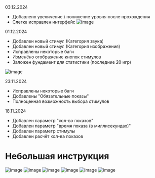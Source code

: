 03.12.2024
- Добавлено увеличение / понижение уровня после прохождения
- Слегка исправлен интерфейс
![image](https://github.com/user-attachments/assets/9021b7b8-e05c-491b-81a9-b33ce98737a9)


01.12.2024
- Добавлен новый стимул (Категория звука)
- Добавлен новый стимул (Категория изображения)
- Исправлены некоторые баги
- Изменёно отображение кнопок стимулов
- Заложен фундамент для статистики (последние 20 игр)

![image](https://github.com/user-attachments/assets/b5b717d0-ed87-4627-b17d-65627dd30f3d)


23.11.2024
- Исправлены некоторые баги
- Добавлены "Обязательные показы"
- Полноценная возможность выбора стимулов

18.11.2024
- Добавлен параметр "кол-во показов"
- Добавлен параметр "время показа (в миллисекундах)"
- Добавлен параметр стимулы 
- Добавлен расчёт кол-ва показов

# Небольшая инструкция
![image](https://github.com/user-attachments/assets/0891d3d6-17e0-4307-8b45-0ec5f20e90a8)
![image](https://github.com/user-attachments/assets/99fa6aed-3993-4b5c-8c27-4d370c42e33b)
![image](https://github.com/user-attachments/assets/85fec981-6fc1-4134-bc04-6625e5bbd520)
![image](https://github.com/user-attachments/assets/d6eea753-aee7-49a1-9342-0830f2d84756)
![image](https://github.com/user-attachments/assets/699773fd-1750-47ff-a835-abea0891f419)
![image](https://github.com/user-attachments/assets/5f97b53a-621b-4bb3-9fd9-977bf4bc63ef)








